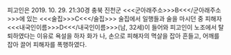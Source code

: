 피고인은 2019. 10. 29. 21:30경 충북 진천군 <<<군아래주소>>>B<<</군아래주소>>>에 있는 <<<술집>>>C<<</술집>>> 술집에서 일행들과 술을 마시던 중 피해자 <<<내국인이름>>>D<<</내국인이름>>>(남, 32세)이 들어와 피고인이 노조에서 탈퇴하였다는 이유로 욕설을 하자 화가 나, 손으로 피해자의 멱살을 잡아 흔들고, 어깨를 잡아 끌어 피해자를 폭행하였다.